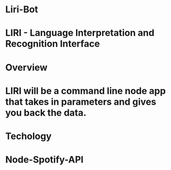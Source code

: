 # Liri-Bot

# LIRI - Language Interpretation and Recognition Interface

# Overview
# LIRI will be a command line node app that takes in parameters and gives you back the data. 

# Techology
# Node-Spotify-API


